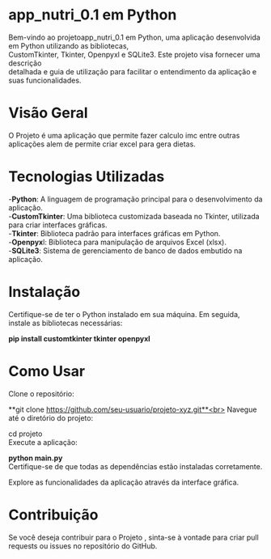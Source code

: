 # app_nutri_0.1 em Python
Bem-vindo ao projetoapp_nutri_0.1 em Python, uma aplicação desenvolvida em Python utilizando as bibliotecas,<br> CustomTkinter, Tkinter, Openpyxl e SQLite3. Este projeto visa fornecer uma descrição<br> detalhada e guia de utilização para facilitar o entendimento da aplicação e suas funcionalidades.

# Visão Geral
O Projeto é uma aplicação que permite fazer calculo imc entre outras aplicações alem de permite criar excel para gera dietas.

# Tecnologias Utilizadas
-**Python**: A linguagem de programação principal para o desenvolvimento da aplicação.<br>
-**CustomTkinter**: Uma biblioteca customizada baseada no Tkinter, utilizada para criar interfaces gráficas.<br>
-**Tkinter**: Biblioteca padrão para interfaces gráficas em Python.<br>
-**Openpyx**l: Biblioteca para manipulação de arquivos Excel (xlsx).<br>
-**SQLite3**: Sistema de gerenciamento de banco de dados embutido na aplicação.<br>
# Instalação
Certifique-se de ter o Python instalado em sua máquina. Em seguida, instale as bibliotecas necessárias:

**pip install customtkinter tkinter openpyxl**
# Como Usar
Clone o repositório:

**git clone https://github.com/seu-usuario/projeto-xyz.git**<br>
Navegue até o diretório do projeto:<br>

cd projeto<br>
Execute a aplicação:<br>

**python main.py**<br>
Certifique-se de que todas as dependências estão instaladas corretamente.<br>

Explore as funcionalidades da aplicação através da interface gráfica.<br>

# Contribuição
Se você deseja contribuir para o Projeto , sinta-se à vontade para criar pull requests ou issues no repositório do GitHub.
